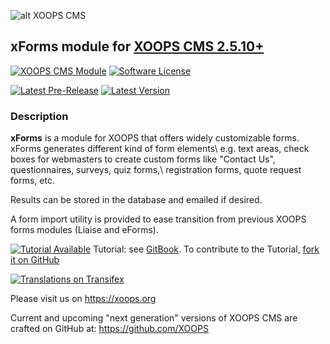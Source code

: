 ![alt XOOPS CMS](https://xoops.org/images/logoXoopsPhp8.png)
## xForms module for [XOOPS CMS 2.5.10+](https://xoops.org)
[![XOOPS CMS Module](https://img.shields.io/badge/XOOPS%20CMS-Module-blue.svg)](https://xoops.org)
[![Software License](https://img.shields.io/badge/license-GPL-brightgreen.svg?style=flat)](https://www.gnu.org/licenses/gpl-2.0.html)

[![Latest Pre-Release](https://img.shields.io/github/tag/XoopsModules25x/xforms.svg?style=flat)](https://github.com/XoopsModules25x/xforms/tags/)
[![Latest Version](https://img.shields.io/github/release/XoopsModules25x/xforms.svg?style=flat)](https://github.com/XoopsModules25x/xforms/releases/)

### Description
**xForms** is a module for XOOPS that offers widely customizable forms. xForms generates different kind of form elements\ e.g. text areas, check boxes for webmasters to create custom forms like "Contact Us", questionnaires, surveys, quiz forms,\ registration forms, quote request forms, etc.

Results can be stored in the database and emailed if desired.

A form import utility is provided to ease transition from previous XOOPS forms modules (Liaise and eForms).

[![Tutorial Available](https://xoops.org/images/tutorial-available-blue.svg)](https://xoops.gitbook.io/xforms-tutorial/) Tutorial: see [GitBook](https://xoops.gitbook.io/xforms-tutorial/).
To contribute to the Tutorial, [fork it on GitHub](https://github.com/XoopsDocs/xforms-tutorial)

[![Translations on Transifex](https://xoops.org/images/translations-transifex-blue.svg)](https://www.transifex.com/xoops)

Please visit us on https://xoops.org

Current and upcoming "next generation" versions of XOOPS CMS are crafted on GitHub at: https://github.com/XOOPS
